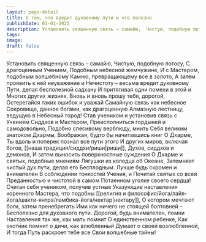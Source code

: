 ```yaml
---
layout: page-detail
title: О том, что вредит духовному пути и что полезно
publishDate: 01-01-2025
description: Установить священную связь – самайю,  Чистую, подобную лотосу,  С драгоценным Учением,  Подобным небесной жемчужине,  И с Мастером, подобным волшебному  Камню, превращающему все в золото,  А затем проявить к ней неуважение...
tags:
image:
draft: false
---
```

Установить священную связь – самайю,  Чистую, подобную лотосу,  С драгоценным Учением,  Подобным небесной жемчужине,  И с Мастером, подобным волшебному  Камню, превращающему все в золото,  А затем проявить к ней неуважение и  Нечистоту – весьма вредит духовному  Пути, делая бесполезной садхану  И притягивая одни помехи в этой и  Многих других жизнях.  Вновь и вновь прошу тебя, дорогой,  Остерегайся таких ошибок и уважай  Самайную связь как небесное  Сокровище, данное богами, как драгоценную  Алмазную лестницу,  ведущую в  Небесный город!  Став учеником и установив связь с Учением  Сиддхов и Мастером,  Преисполниться гордыней и самодовольно,  Подобно спесивому верблюду, мнить  Себя великим знатоком Дхармы,  Воображая, будто бы начитавшись книг  О Дхарме,  Ты вдоль и поперек познал все пути этого  И других миров, включая богов, [[наша традиция/сиддхи/риши|риши]],  Духов, сиддхов и демонов,  И затем выносить поверхностные суждения О Дхарме и святых, подобные мнениям  Лягушки из колодца об Океане,  Затемняет чистый дух пути, делая его  Бесплодным.  Лучше будь скромен и внимателен  В соблюдении тонкостей Учения, и  Почитай святых со всей  Преданностью и чистотой в самом  Потаенном уголке своего сердца!  Считая себя учеником, получив устные  Указующие наставления коренного  Мастера, что подобны [[религия и философия/йога/лайя-йога/шакти-янтра/ламбика-йога/нектар|нектару]],  О котором мечтают боги, затем пренебрегать  Ими как ничего не стоящей болтовней –  Бесполезно для духовного пути.  Дорогой, будь внимателен, помни  Наставления так же, как мать помнит  О единственном ребенке,  Как охотник помнит о дичи, как влюбленный  Думает о своей возлюбленной,  И тогда Путь раскроет тебе все  Свои волшебные тайны!